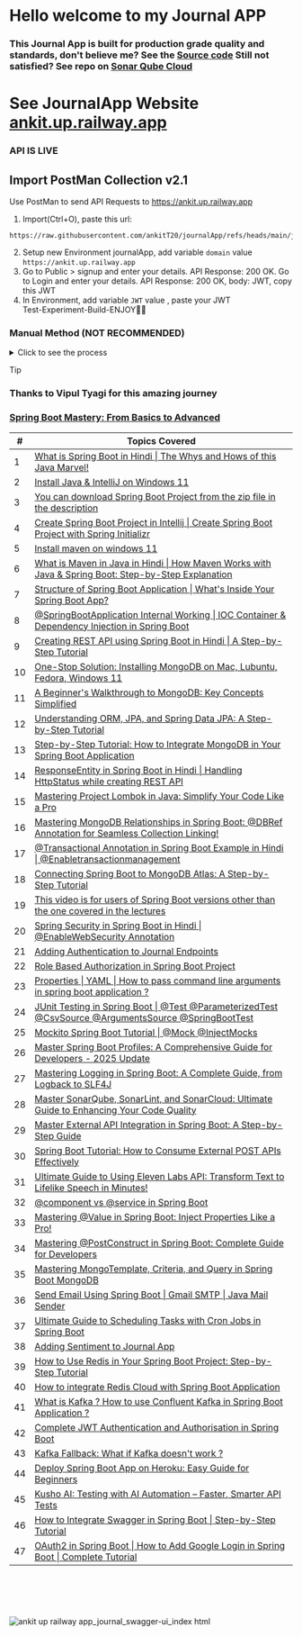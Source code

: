 # Hello welcome to my Journal APP  
### This Journal App is built for **production grade quality** and standards, don't believe me? See the [Source code](src/main/java/net/engineeringdigest/journalApp)     Still not satisfied? See repo on [Sonar Qube Cloud](https://sonarcloud.io/code?id=ankitt20_journalapp)
# See JournalApp Website [ankit.up.railway.app](https://ankit.up.railway.app/journal)
### API IS LIVE
## Import PostMan Collection v2.1
Use PostMan to send API Requests to https://ankit.up.railway.app  
1. Import(Ctrl+O), paste this url:
```
https://raw.githubusercontent.com/ankitT20/journalApp/refs/heads/main/journal.postman_collection.json
```
2. Setup new Environment journalApp, add variable ```domain``` value ```https://ankit.up.railway.app```  
3. Go to Public > signup and enter your details. API Response: 200 OK. Go to Login and enter your details. API Response: 200 OK, body: JWT, copy this JWT  
4. In Environment, add variable ```JWT``` value , paste your JWT  
Test-Experiment-Build-ENJOY🎉🚀  
### Manual Method (NOT RECOMMENDED)  
<details>
<summary>Click to see the process</summary>

0. Setup new Environment journalApp, add variable ```domain``` value ```https://ankit.up.railway.app```  
Add Request:  
1. Health-check: GET ```{{domain}}/journal/public/health-check```  
API Response: 200 OK, body: Ok  
2. SignUp: POST ```{{domain}}/journal/public/signup```  
API Input body: {   "userName":"ram9",   "password":"ram"   }   
API Response: 200 OK  
3. Login: POST ```{{domain}}/journal/public/login```  
API Response: 200 OK, body: JWT  
4. Setup received string as new journalApp variable ```JWT```  
5. Add new journal entry: POST ```{{domain}}/journal/journal```  
Go to Authorization, select Auth Type Bearer Token, Token is {{JWT}}  
Input body:  
```json
{
   "title":"hi, I am ram",
   "content":"good morning",
   "sentiment": "HAPPY"
}
```
API Response: 201 Created, body:  
```json
{    "id": {
        "timestamp": 1746625245,
        "date": "2025-05-07T13:40:45.000+00:00"    },
    "title": "I am ram",
    "content": "HAHAHAHA",
    "date": "2025-05-07T13:40:45.904219329",
    "sentiment": "HAPPY" }
```
6. Add new journal entry: POST ```{{domain}}/journal/journal```
Change Body  
API Response: 201 Created, body: ...  
7. Get All journal Entry: GET ```{{domain}}/journal/journal```  
API Response: 200 OK, body:  
```json
[
    {
        "id": {
            "timestamp": 1746625245,
            "date": "2025-05-07T13:40:45.000+00:00"
        },
        "title": "I am ram",
        "content": "HAHAHAHA",
        "date": "2025-05-07T13:40:45.904",
        "sentiment": "HAPPY"
    },
    {
        "id": {
            "timestamp": 1746625603,
            "date": "2025-05-07T13:46:43.000+00:00"
        },
        "title": "mydiary",
        "content": "this is my second journal",
        "date": "2025-05-07T13:46:43.455",
        "sentiment": "HAPPY"
    }
]
```
Please see documentation for more details, all controllers  
8. Update journal by id: PUT ```{{domain}}/journal/id/67ee715b7eb78e230094a646```  
9. Get journal by Id: GET ```{{domain}}/journal/id/67ee715b7eb78e230094a646```  
10. Delete journal by ID: DELETE ```{{domain}}/journal/id/67ee71b77eb78e230094a647```  
11. User Greetings: GET ```{{domain}}/journal/user```  
12. Update User: PUT ```{{domain}}/journal/user```  
13. Delete User: DELETE ```{{domain}}/user```  
Admin JWT is required for ADMIN API:  
14. Admin Get All User: GET ```{{domain}}/journal/admin/all-users```  
15. Admin Clear cache: GET ```{{domain}}/journal/admin/clear-app-cache```  
16. Admin add admin: POST ```{{domain}}/admin/create-admin-user```  
+more internal...

</details>
  
> [!TIP]
> ### Thanks to Vipul Tyagi for this amazing journey
> ### [Spring Boot Mastery: From Basics to Advanced](https://www.youtube.com/playlist?list=PLA3GkZPtsafacdBLdd3p1DyRd5FGfr3Ue)
> 
> | # | Topics Covered |
> |---|-------------|
> | 1 | [What is Spring Boot in Hindi \| The Whys and Hows of this Java Marvel!](https://www.youtube.com/watch?v=1993zSY5UBI) |
> | 2 | [Install Java & IntelliJ on Windows 11](https://www.youtube.com/watch?v=QZWCbxm9G28) |
> | 3 | [You can download Spring Boot Project from the zip file in the description](https://www.youtube.com/watch?v=vW-DTk--qEM) |
> | 4 | [Create Spring Boot Project in Intellij \| Create Spring Boot Project with Spring Initializr](https://www.youtube.com/watch?v=d4dcV7Kt3SI) |
> | 5 | [Install maven on windows 11](https://www.youtube.com/watch?v=p0vfKL_pZgo) |
> | 6 | [What is Maven in Java in Hindi \| How Maven Works with Java & Spring Boot: Step-by-Step Explanation](https://www.youtube.com/watch?v=zAmMPM8dIXc) |
> | 7 | [Structure of Spring Boot Application \| What's Inside Your Spring Boot App?](https://www.youtube.com/watch?v=JNzVOpNCcfw) |
> | 8 | [@SpringBootApplication Internal Working \| IOC Container & Dependency Injection in Spring Boot](https://www.youtube.com/watch?v=99M7TJvijUk) |
> | 9 | [Creating REST API using Spring Boot in Hindi \| A Step-by-Step Tutorial](https://www.youtube.com/watch?v=rxT5RFYxjSg) |
> | 10 | [One-Stop Solution: Installing MongoDB on Mac, Lubuntu, Fedora, Windows 11](https://www.youtube.com/watch?v=LtnVqa5dYLA) |
> | 11 | [A Beginner's Walkthrough to MongoDB: Key Concepts Simplified](https://www.youtube.com/watch?v=3Dc8YxC0p-s) |
> | 12 | [Understanding ORM, JPA, and Spring Data JPA: A Step-by-Step Tutorial](https://www.youtube.com/watch?v=ddrCOI0buBA) |
> | 13 | [Step-by-Step Tutorial: How to Integrate MongoDB in Your Spring Boot Application](https://www.youtube.com/watch?v=jvSicVdHKT8) |
> | 14 | [ResponseEntity in Spring Boot in Hindi \| Handling HttpStatus while creating REST API](https://www.youtube.com/watch?v=tWBhE1Cn8D0) |
> | 15 | [Mastering Project Lombok in Java: Simplify Your Code Like a Pro](https://www.youtube.com/watch?v=xmRjF9qycIk) |
> | 16 | [Mastering MongoDB Relationships in Spring Boot: @DBRef Annotation for Seamless Collection Linking!](https://www.youtube.com/watch?v=Cx81dki8BTA) |
> | 17 | [@Transactional Annotation in Spring Boot Example in Hindi \| @Enabletransactionmanagement](https://www.youtube.com/watch?v=6oxyNgZSz9s) |
> | 18 | [Connecting Spring Boot to MongoDB Atlas: A Step-by-Step Tutorial](https://www.youtube.com/watch?v=HjDyv7gL4Wg) |
> | 19 | [This video is for users of Spring Boot versions other than the one covered in the lectures](https://www.youtube.com/watch?v=jJ5qrkMQ6r8) |
> | 20 | [Spring Security in Spring Boot in Hindi \| @EnableWebSecurity Annotation](https://www.youtube.com/watch?v=02WP1FbiNSQ) |
> | 21 | [Adding Authentication to Journal Endpoints](https://www.youtube.com/watch?v=QrCVj8ek83k) |
> | 22 | [Role Based Authorization in Spring Boot Project](https://www.youtube.com/watch?v=LndqWC4yIU4) |
> | 23 | [Properties \| YAML \| How to pass command line arguments in spring boot application ?](https://www.youtube.com/watch?v=rbORgxkBWSk) |
> | 24 | [JUnit Testing in Spring Boot \| @Test @ParameterizedTest @CsvSource @ArgumentsSource @SpringBootTest](https://www.youtube.com/watch?v=mILLHaIjGn4) |
> | 25 | [Mockito Spring Boot Tutorial \| @Mock @InjectMocks](https://www.youtube.com/watch?v=YcAC59cvcV0) |
> | 26 | [Master Spring Boot Profiles: A Comprehensive Guide for Developers - 2025 Update](https://www.youtube.com/watch?v=WRUVixDFI6s) |
> | 27 | [Mastering Logging in Spring Boot: A Complete Guide, from Logback to SLF4J](https://www.youtube.com/watch?v=bphMYrTv8pA) |
> | 28 | [Master SonarQube, SonarLint, and SonarCloud: Ultimate Guide to Enhancing Your Code Quality](https://www.youtube.com/watch?v=iZtA-1zBvzY) |
> | 29 | [Master External API Integration in Spring Boot: A Step-by-Step Guide](https://www.youtube.com/watch?v=95zTDdXbl_Q) |
> | 30 | [Spring Boot Tutorial: How to Consume External POST APIs Effectively](https://www.youtube.com/watch?v=NwADDLFs_SU) |
> | 31 | [Ultimate Guide to Using Eleven Labs API: Transform Text to Lifelike Speech in Minutes!](https://www.youtube.com/watch?v=bvBuqw7Skh0) |
> | 32 | [@component vs @service in Spring Boot](https://www.youtube.com/watch?v=eAoX9wNT3Bo) |
> | 33 | [Mastering @Value in Spring Boot: Inject Properties Like a Pro!](https://www.youtube.com/watch?v=BqIpcX2zlWc) |
> | 34 | [Mastering @PostConstruct in Spring Boot: Complete Guide for Developers](https://www.youtube.com/watch?v=KSrXndTbVVQ) |
> | 35 | [Mastering MongoTemplate, Criteria, and Query in Spring Boot MongoDB](https://www.youtube.com/watch?v=EL2ouT5P4Lc) |
> | 36 | [Send Email Using Spring Boot \| Gmail SMTP \| Java Mail Sender](https://www.youtube.com/watch?v=42rA_GOlLHA) |
> | 37 | [Ultimate Guide to Scheduling Tasks with Cron Jobs in Spring Boot](https://www.youtube.com/watch?v=9aP0qD3jG_8) |
> | 38 | [Adding Sentiment to Journal App](https://www.youtube.com/watch?v=AIgjFvRr820) |
> | 39 | [How to Use Redis in Your Spring Boot Project: Step-by-Step Tutorial](https://www.youtube.com/watch?v=2srQ-RiJHps) |
> | 40 | [How to integrate Redis Cloud with Spring Boot Application](https://www.youtube.com/watch?v=13HUNj8lHC0) |
> | 41 | [What is Kafka ? How to use Confluent Kafka in Spring Boot Application ?](https://www.youtube.com/watch?v=2YnutJ8tNos) |
> | 42 | [Complete JWT Authentication and Authorisation in Spring Boot](https://www.youtube.com/watch?v=qvAoUVXgpZg) |
> | 43 | [Kafka Fallback: What if Kafka doesn't work ?](https://www.youtube.com/watch?v=OG9vXOQsi5k) |
> | 44 | [Deploy Spring Boot App on Heroku: Easy Guide for Beginners](https://www.youtube.com/watch?v=Q0Rhup_Vjlk) |
> | 45 | [Kusho AI: Testing with AI Automation – Faster, Smarter API Tests](https://www.youtube.com/watch?v=f_LiIOytYE4) |
> | 46 | [How to Integrate Swagger in Spring Boot \| Step-by-Step Tutorial](https://www.youtube.com/watch?v=7QlvGBJ9Tng) |
> | 47 | [OAuth2 in Spring Boot \| How to Add Google Login in Spring Boot \| Complete Tutorial](https://www.youtube.com/watch?v=cRiqZ0j1gEM) |

# ‎
![ankit up railway app_journal_swagger-ui_index html](https://github.com/user-attachments/assets/1ff2ef88-b617-4f1d-9e21-0137d6b94905)
